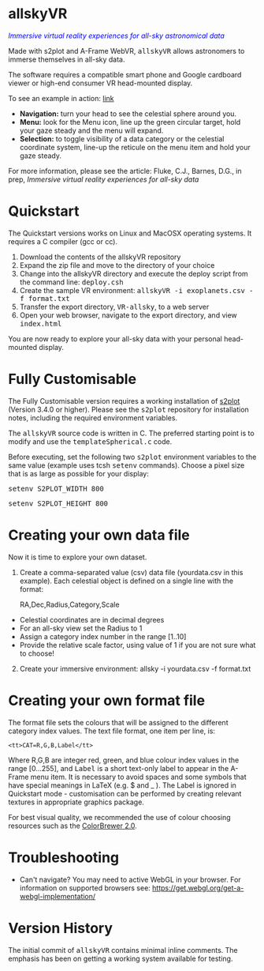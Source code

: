 # allskyVR

<i><font color=blue>Immersive virtual reality experiences for all-sky astronomical data</font></i>

Made with s2plot and A-Frame WebVR, <tt>allskyVR</tt> allows astronomers to immerse themselves in all-sky data.   

The software requires a compatible smart phone and Google cardboard viewer or high-end consumer VR head-mounted display.

To see an example in action: <a href="https://astronomy.swin.edu.au/~cfluke/vr/webundle/" target=_NEW>link</a>

- <b>Navigation:</b> turn your head to see the celestial sphere around you.
- <b>Menu:</b> look for the Menu icon, line up the green circular target, hold your gaze steady and the menu will expand.
- <b>Selection:</b> to toggle visibility of a data category or the celestial coordinate system, line-up the reticule on the menu item and hold your gaze steady.

For more information, please see the article: 
Fluke, C.J., Barnes, D.G., in prep, <i>Immersive virtual reality experiences for all-sky data</i>

# Quickstart

The Quickstart versions works on Linux and MacOSX operating systems.  It requires a C compiler (gcc or cc).

1. Download the contents of the allskyVR repository
2. Expand the zip file and move to the directory of your choice
3. Change into the allskyVR directory and execute the deploy script from the command line: <tt>deploy.csh</tt>
4. Create the sample VR environment: <tt>allskyVR -i exoplanets.csv -f format.txt</tt>
5. Transfer the export directory, <tt>VR-allsky</tt>, to a web server
6. Open your web browser, navigate to the export directory, and view <tt>index.html</tt>

You are now ready to explore your all-sky data with your personal head-mounted display.

# Fully Customisable

The Fully Customisable version requires a working installation of <a href="https://github.com/mivp/s2plot" target=_NEW>s2plot</a> (Version 3.4.0 or higher).  Please see the <tt>s2plot</tt> repository for installation notes, including the required environment variables.  

The <tt>allskyVR</tt> source code is written in C.  The preferred starting point is to modify and use the <tt>templateSpherical.c</tt> code. 

Before executing, set the following two <tt>s2plot</tt> environment variables to the same value (example uses tcsh <tt>setenv</tt> commands).  Choose a pixel size that is as large as possible for your display:

<tt>setenv S2PLOT_WIDTH 800</tt>

<tt>setenv S2PLOT_HEIGHT 800</tt>


# Creating your own data file

Now it is time to explore your own dataset.

1. Create a comma-separated value (csv) data file (yourdata.csv in this example). 
Each celestial object is defined on a single line with the format: 

    RA,Dec,Radius,Category,Scale 

  - Celestial coordinates are in decimal degrees
  - For an all-sky view set the Radius to 1
  - Assign a category index number in the range [1..10]
  - Provide the relative scale factor, using value of 1 if you are not sure what to choose!
2. Create your immersive environment: allsky -i yourdata.csv -f format.txt

# Creating your own format file

The format file sets the colours that will be assigned to the different category index values.   The text file format, one item per line, is:

    <tt>CAT=R,G,B,Label</tt>
    
 Where R,G,B are integer red, green, and blue colour index values in the range [0...255], and <tt>Label</tt> is a short text-only label to appear in the A-Frame menu item.   It is necessary to avoid spaces and some symbols that have special meanings in LaTeX (e.g. $ and _ ).  The Label is ignored in Quickstart mode - customisation can be performed by creating relevant textures in appropriate graphics package.
 
 For best visual quality, we recommended the use of colour choosing resources such as the <a href="http://colorbrewer2.org/#type=sequential&scheme=BuGn&n=3">ColorBrewer 2.0</a>.

# Troubleshooting

- Can't navigate? You may need to active WebGL in your browser.  For information on supported browsers see: https://get.webgl.org/get-a-webgl-implementation/

# Version History

The initial commit of <tt>allskyVR</tt> contains minimal inline comments.  The emphasis has been on getting a working system available for testing.
